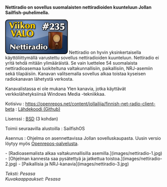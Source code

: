 <!--
Title: Nettiradio
Week: 5x27
Number: 235
Date: 2015/07/14 20:00
Pageimage: valo235-nettiradio.png
Tags: SailfishOS,Musiikki,Audio
-->

**Nettiradio on sovellus suomalaisten nettiradioiden kuunteluun Jollan Sailfish-puhelimella.**

![](images/valo235-nettiradio.png "fig:valo235-nettiradio.png")
Nettiradio on hyvin yksinkertaisella käyttöliittymällä varustettu sovellus nettiradioiden kuunteluun. Nettiradio ei yritä tehdä mitään ylimääräistä. Se vain luettelee 54 suomalaista nettiradioasemaa luokiteltuna valtakunnallisiin, paikallisiin, NRJ-asemiin sekä tilapäisiin. Kanavan valitsemalla sovellus alkaa toistaa kyseisen radiokanavan lähetystä verkosta.

Kanavalistassa ei ole mukana Ylen kanavia, jotka käyttävät verkkolähetyksiinsä Windows Media -tekniikkaa.

Kotisivu
:   <https://openrepos.net/content/jollailija/finnish-net-radio-client-beta>
:   [Lähdekoodi (Github)](https://github.com/jollailija/nettiradio)

Lisenssi
:   [BSD](http://opensource.org/licenses/BSD-3-Clause) (3 kohdan)

Toimii seuraavilla alustoilla
:   SailfishOS

Asennus
:   Ohjelma on asennettavissa Jollan sovelluskaupasta. Uusin versio löytyy myös [Openrepos-palvelusta](https://openrepos.net/content/jollailija/finnish-net-radio-client-beta).

<div class="psgallery" markdown="1">
-   [Radioasemalista alkaa valtakunnallisilla asemilla.](images/nettiradio-1.jpg)
-   [Ohjelman kannesta saa pysätettyä ja jatkettua toistoa.](images/nettiradio-2.jpg)
-   [Paikallisia ja NRJ-kanavia](images/nettiradio-3.jpg)
</div>

*Teksti: Pesasa* <br />
*Kuvakaappaukset: Pesasa*

